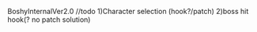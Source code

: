 BoshyInternalVer2.0
//todo
1)Character selection (hook?/patch)
2)boss hit hook(? no patch solution)
